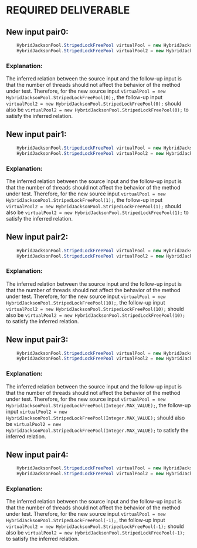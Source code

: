 # REQUIRED DELIVERABLE
## New input pair0:
```java
    HybridJacksonPool.StripedLockFreePool virtualPool = new HybridJacksonPool.StripedLockFreePool(0);
    HybridJacksonPool.StripedLockFreePool virtualPool2 = new HybridJacksonPool.StripedLockFreePool(0);
```
### Explanation:
The inferred relation between the source input and the follow-up input is that the number of threads should not affect the behavior of the method under test. Therefore, for the new source input `virtualPool = new HybridJacksonPool.StripedLockFreePool(0);`, the follow-up input `virtualPool2 = new HybridJacksonPool.StripedLockFreePool(0);` should also be `virtualPool2 = new HybridJacksonPool.StripedLockFreePool(0);` to satisfy the inferred relation.

## New input pair1:
```java
    HybridJacksonPool.StripedLockFreePool virtualPool = new HybridJacksonPool.StripedLockFreePool(1);
    HybridJacksonPool.StripedLockFreePool virtualPool2 = new HybridJacksonPool.StripedLockFreePool(1);
```
### Explanation:
The inferred relation between the source input and the follow-up input is that the number of threads should not affect the behavior of the method under test. Therefore, for the new source input `virtualPool = new HybridJacksonPool.StripedLockFreePool(1);`, the follow-up input `virtualPool2 = new HybridJacksonPool.StripedLockFreePool(1);` should also be `virtualPool2 = new HybridJacksonPool.StripedLockFreePool(1);` to satisfy the inferred relation.

## New input pair2:
```java
    HybridJacksonPool.StripedLockFreePool virtualPool = new HybridJacksonPool.StripedLockFreePool(10);
    HybridJacksonPool.StripedLockFreePool virtualPool2 = new HybridJacksonPool.StripedLockFreePool(10);
```
### Explanation:
The inferred relation between the source input and the follow-up input is that the number of threads should not affect the behavior of the method under test. Therefore, for the new source input `virtualPool = new HybridJacksonPool.StripedLockFreePool(10);`, the follow-up input `virtualPool2 = new HybridJacksonPool.StripedLockFreePool(10);` should also be `virtualPool2 = new HybridJacksonPool.StripedLockFreePool(10);` to satisfy the inferred relation.

## New input pair3:
```java
    HybridJacksonPool.StripedLockFreePool virtualPool = new HybridJacksonPool.StripedLockFreePool(Integer.MAX_VALUE);
    HybridJacksonPool.StripedLockFreePool virtualPool2 = new HybridJacksonPool.StripedLockFreePool(Integer.MAX_VALUE);
```
### Explanation:
The inferred relation between the source input and the follow-up input is that the number of threads should not affect the behavior of the method under test. Therefore, for the new source input `virtualPool = new HybridJacksonPool.StripedLockFreePool(Integer.MAX_VALUE);`, the follow-up input `virtualPool2 = new HybridJacksonPool.StripedLockFreePool(Integer.MAX_VALUE);` should also be `virtualPool2 = new HybridJacksonPool.StripedLockFreePool(Integer.MAX_VALUE);` to satisfy the inferred relation.

## New input pair4:
```java
    HybridJacksonPool.StripedLockFreePool virtualPool = new HybridJacksonPool.StripedLockFreePool(-1);
    HybridJacksonPool.StripedLockFreePool virtualPool2 = new HybridJacksonPool.StripedLockFreePool(-1);
```
### Explanation:
The inferred relation between the source input and the follow-up input is that the number of threads should not affect the behavior of the method under test. Therefore, for the new source input `virtualPool = new HybridJacksonPool.StripedLockFreePool(-1);`, the follow-up input `virtualPool2 = new HybridJacksonPool.StripedLockFreePool(-1);` should also be `virtualPool2 = new HybridJacksonPool.StripedLockFreePool(-1);` to satisfy the inferred relation.
